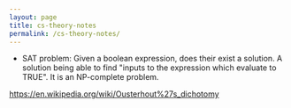 ```yaml
---
layout: page
title: cs-theory-notes
permalink: /cs-theory-notes/
---
```

- SAT problem: Given a boolean expression, does their exist a solution. A solution being able to find "inputs to the expression which evaluate to TRUE". It is an NP-complete problem.

https://en.wikipedia.org/wiki/Ousterhout%27s_dichotomy
